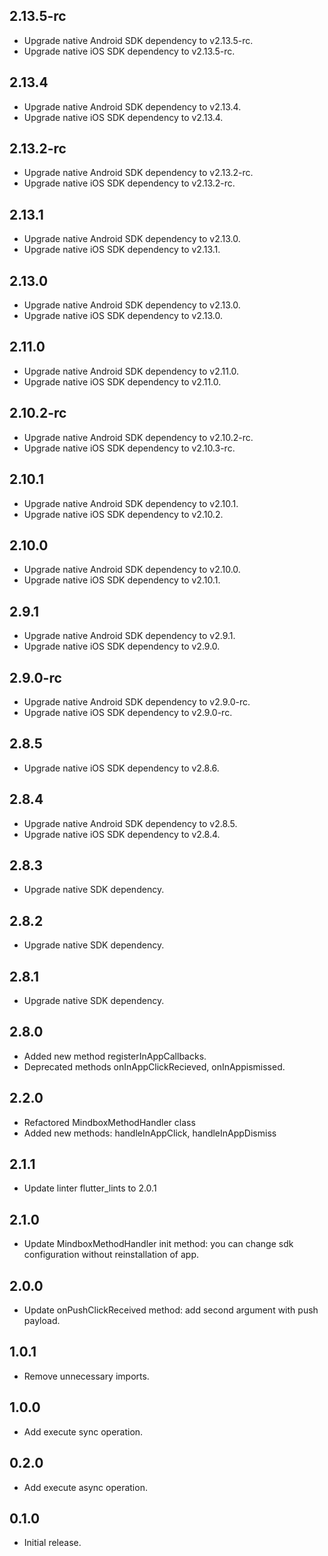 ## 2.13.5-rc

* Upgrade native Android SDK dependency to v2.13.5-rc.
* Upgrade native iOS SDK dependency to v2.13.5-rc.

## 2.13.4

* Upgrade native Android SDK dependency to v2.13.4.
* Upgrade native iOS SDK dependency to v2.13.4.

## 2.13.2-rc

* Upgrade native Android SDK dependency to v2.13.2-rc.
* Upgrade native iOS SDK dependency to v2.13.2-rc.

## 2.13.1

* Upgrade native Android SDK dependency to v2.13.0.
* Upgrade native iOS SDK dependency to v2.13.1.

## 2.13.0

* Upgrade native Android SDK dependency to v2.13.0.
* Upgrade native iOS SDK dependency to v2.13.0.

## 2.11.0

* Upgrade native Android SDK dependency to v2.11.0.
* Upgrade native iOS SDK dependency to v2.11.0.

## 2.10.2-rc

* Upgrade native Android SDK dependency to v2.10.2-rc.
* Upgrade native iOS SDK dependency to v2.10.3-rc.

## 2.10.1

* Upgrade native Android SDK dependency to v2.10.1.
* Upgrade native iOS SDK dependency to v2.10.2.

## 2.10.0

* Upgrade native Android SDK dependency to v2.10.0.
* Upgrade native iOS SDK dependency to v2.10.1.

## 2.9.1

* Upgrade native Android SDK dependency to v2.9.1.
* Upgrade native iOS SDK dependency to v2.9.0.

## 2.9.0-rc

* Upgrade native Android SDK dependency to v2.9.0-rc.
* Upgrade native iOS SDK dependency to v2.9.0-rc.

## 2.8.5

* Upgrade native iOS SDK dependency to v2.8.6.

## 2.8.4

* Upgrade native Android SDK dependency to v2.8.5.
* Upgrade native iOS SDK dependency to v2.8.4.

## 2.8.3

* Upgrade native SDK dependency.

## 2.8.2

* Upgrade native SDK dependency.

## 2.8.1

* Upgrade native SDK dependency.

## 2.8.0

* Added new method registerInAppCallbacks.
* Deprecated methods onInAppClickRecieved, onInAppismissed.

## 2.2.0

* Refactored MindboxMethodHandler class
* Added new methods: handleInAppClick, handleInAppDismiss

## 2.1.1

* Update linter flutter_lints to 2.0.1

## 2.1.0

* Update MindboxMethodHandler init method: you can change sdk configuration without reinstallation of app.

## 2.0.0

* Update onPushClickReceived method: add second argument with push payload.

## 1.0.1

* Remove unnecessary imports.

## 1.0.0

* Add execute sync operation.

## 0.2.0

* Add execute async operation.

## 0.1.0

* Initial release.
